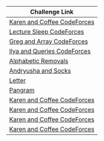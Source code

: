 | Challenge Link |
| -----------------|
|[Karen and Coffee CodeForces](https://codeforces.com/contest/816/problem/B)|
|[Lecture Sleep CodeForces](https://codeforces.com/contest/961/problem/B)|
|[Greg and Array CodeForces](https://codeforces.com/problemset/problem/296/C)|
|[Ilya and Queries CodeForces](https://codeforces.com/problemset/problem/313/B)|
|[Alphabetic Removals](https://codeforces.com/contest/999/problem/C)|
|[Andryusha and Socks](https://codeforces.com/contest/780/problem/A)|
|[Letter](https://codeforces.com/contest/43/problem/B)|
|[Pangram](https://codeforces.com/contest/520/problem/A)|
|[Karen and Coffee CodeForces](https://onlinejudge.org/index.php?option=onlinejudge&Itemid=8&page=show_problem&problem=1876)|
|[Karen and Coffee CodeForces](https://onlinejudge.org/index.php?option=onlinejudge&Itemid=8&page=show_problem&problem=1876)|
|[Karen and Coffee CodeForces](https://onlinejudge.org/index.php?option=onlinejudge&Itemid=8&page=show_problem&problem=1876)|
|[Karen and Coffee CodeForces](https://onlinejudge.org/index.php?option=onlinejudge&Itemid=8&page=show_problem&problem=1876)|
